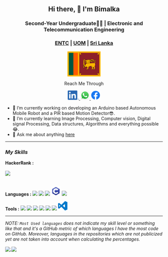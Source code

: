 
<!--<p align="center">-->
<!--<a href="https://bimalka98.github.io/">-->
<!--<img width="100px" src="https://github.com/bimalka98/bimalka98/blob/master/Logos/b98-logo.png" align="center"/>-->
<!--</a>-->

 <h2 align="center">Hi there,  👋 I'm Bimalka</h2>
 <h3 align="center"> Second-Year Undergraduate👨‍🎓 | Electronic and Telecommunication Engineering</h3>
 <h3 align="center">
 <a href="http://www.ent.mrt.ac.lk/web3/">ENTC</a>
 |
 <a href="https://uom.lk/">UOM</a>
 |
 <a href = "https://en.wikipedia.org/wiki/Sri_Lanka">Sri Lanka</a> 
 </h3>
 
<p align="center">
 <img height="80" src="https://github.com/bimalka98/bimalka98/blob/master/Logos/sri-lanka-srilanka-flag-country-nation-union-empire-33091.svg" align="center"/>
 </p>
 
<p align="center">Reach Me Through</p>
<p align="center">
<a href="https://www.linkedin.com/in/bimalka-piyaruwan/">
        <img height="30" src="https://github.com/bimalka98/bimalka98/blob/master/Logos/LI-In-Bug.png" />
</a> 
<a href="https://wa.me/94750296594/">
        <img height="30" src="https://github.com/bimalka98/bimalka98/blob/master/Logos/WhatsApp_Logo_1.png" />
</a>
<a href="https://www.facebook.com/bimalka.piyaruwan/">
       <img height="30" src="https://github.com/bimalka98/bimalka98/blob/master/Logos/f_logo_RGB-Blue_58.png" />
</a>
</p>
</p>

- 🔭 I’m currently working on developing an Arduino based Autonomous Mobile Robot and a PIR based Motion Detector😎.
- 🌱 I’m currently learning Image Processing, Computer vision, Digital signal Processing, Data structures, Algorithms and everything possible😂.
- 💬 Ask me about anything [here](https://github.com/bimalka98/bimalka98/issues)

---

### *My Skills*

**HackerRank   :**
<code>
 <a href="https://www.hackerrank.com/180631j_entc_18">
 <img height="30" src="https://d3keuzeb2crhkn.cloudfront.net/hackerrank/assets/styleguide/logo_wordmark-f5c5eb61ab0a154c3ed9eda24d0b9e31.svg">
 </a>
</code>

**Languages    :**
<code><img height="30" src="https://upload.wikimedia.org/wikipedia/commons/c/c3/Python-logo-notext.svg"></code>
<code><img height="30" src="https://upload.wikimedia.org/wikipedia/commons/1/18/ISO_C%2B%2B_Logo.svg"></code>
<code><img height="30" src="https://upload.wikimedia.org/wikipedia/commons/2/21/Matlab_Logo.png"></code>
<code><img height="30" src="https://github.com/bimalka98/bimalka98/blob/master/Logos/c-programming.svg"></code>
<code><img height="30" src="https://upload.wikimedia.org/wikipedia/commons/thumb/9/92/LaTeX_logo.svg/1200px-LaTeX_logo.svg.png"></code>

**Tools        :**
<code><img height="30" src="https://upload.wikimedia.org/wikipedia/commons/f/f3/Altium_Designer_logo.png"></code>
<code><img height="30" src="https://blog.digilentinc.com/wp-content/uploads/2015/01/184_multisim_app_icon_ill.png"></code>
<code><img height="30" src="https://banner2.cleanpng.com/20180328/ezw/kisspng-solidworks-computer-aided-design-3d-computer-graph-work-5abb8876c7bd12.1780632115222396068181.jpg"></code>
<code><img height="32" src="https://png4u.com/wp-content/uploads/2019/09/Adobe-Photoshop-CC-PNG-Logo-1024x999.png"></code>
<code><img height="30" src="https://upload.wikimedia.org/wikipedia/commons/e/e0/Git-logo.svg"></code>
<code><img height="30" src="https://seeklogo.com/images/A/atom-logo-19BD90FF87-seeklogo.com.png"></code>
<code><img height="30" src="https://github.com/bimalka98/bimalka98/blob/master/Logos/visual-studio-code.svg"></code>

---

*NOTE: `Most Used languages` does not indicate my skill level or something like that and it's a GitHub metric of which languages I have the most code on GitHub. Moreover, languages in the repositories which are not publicized yet are not taken into account when calculating the percentages.*
<!--dark, radical, merko, gruvbox, tokyonight, onedark, cobalt, synthwave, highcontrast, dracula-->

<a href="https://github.com/anuraghazra/github-readme-stats">
  <!-- Change the `github-readme-stats.anuraghazra1.vercel.app` to `github-readme-stats.vercel.app`  layout=compact-->
  <img align="center" src="https://github-readme-stats.vercel.app/api/top-langs/?username=bimalka98&layout=compact&theme=radical&langs_count=10" />
</a>
<a href="https://github.com/anuraghazra/github-readme-stats">
  <img align="center" src="https://github-readme-stats.vercel.app/api?username=bimalka98&show_icons=true&theme=radical&line_height=27&count_private=true&show_owner=false" />
</a>
